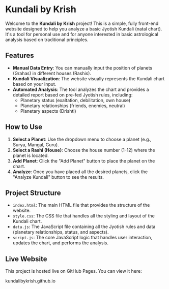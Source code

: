 # Kundali by Krish

Welcome to the **Kundali by Krish** project! This is a simple, fully front-end website designed to help you analyze a basic Jyotish Kundali (natal chart). It's a tool for personal use and for anyone interested in basic astrological analysis based on traditional principles.

## Features

-   **Manual Data Entry**: You can manually input the position of planets (Grahas) in different houses (Rashis).
-   **Kundali Visualization**: The website visually represents the Kundali chart based on your input.
-   **Automated Analysis**: The tool analyzes the chart and provides a detailed report based on pre-fed Jyotish rules, including:
    -   Planetary status (exaltation, debilitation, own house)
    -   Planetary relationships (friends, enemies, neutral)
    -   Planetary aspects (Drishti)

## How to Use

1.  **Select a Planet**: Use the dropdown menu to choose a planet (e.g., Surya, Mangal, Guru).
2.  **Select a Rashi (House)**: Choose the house number (1-12) where the planet is located.
3.  **Add Planet**: Click the "Add Planet" button to place the planet on the chart.
4.  **Analyze**: Once you have placed all the desired planets, click the "Analyze Kundali" button to see the results.

## Project Structure

-   `index.html`: The main HTML file that provides the structure of the website.
-   `style.css`: The CSS file that handles all the styling and layout of the Kundali chart.
-   `data.js`: The JavaScript file containing all the Jyotish rules and data (planetary relationships, status, and aspects).
-   `script.js`: The core JavaScript logic that handles user interaction, updates the chart, and performs the analysis.

## Live Website

This project is hosted live on GitHub Pages. You can view it here:

kundalibykrish.github.io

